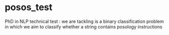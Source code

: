# posos_test
PhD in NLP technical test : we are tackling is a binary classification problem in which we aim to classify whether a string contains posology instructions

